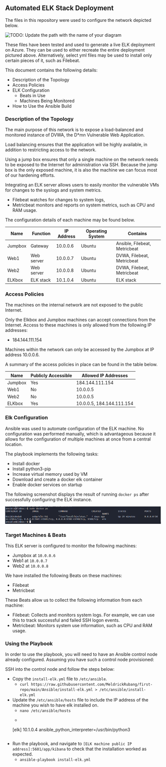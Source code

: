 ## Automated ELK Stack Deployment

The files in this repository were used to configure the network depicted below.

![TODO: Update the path with the name of your diagram](Images/diagram_filename.png)

These files have been tested and used to generate a live ELK deployment on Azure. They can be used to either recreate the entire deployment pictured above. Alternatively, select yml files may be used to install only certain pieces of it, such as Filebeat.

This document contains the following details:
- Description of the Topology
- Access Policies
- ELK Configuration
  - Beats in Use
  - Machines Being Monitored
- How to Use the Ansible Build


### Description of the Topology

The main purpose of this network is to expose a load-balanced and monitored instance of DVWA, the D*mn Vulnerable Web Application.

Load balancing ensures that the application will be highly available, in addition to restricting access to the network.

Using a jump box ensures that only a single machine on the network needs to be exposed to the Internet for administration via SSH. Because the jump box is the only exposed machine, it is also the machine we can focus most of our hardening efforts.

Integrating an ELK server allows users to easily monitor the vulnerable VMs for changes to the syslogs and system metrics.
- Filebeat watches for changes to system logs, 
- Metricbeat monitors and reports on system metrics, such as CPU and RAM usage.

The configuration details of each machine may be found below.

| Name     | Function   | IP Address | Operating System | Contains                      |
|----------|------------|------------|------------------|-------------------------------|
| Jumpbox  | Gateway    | 10.0.0.6   | Ubuntu           | Ansible, Filebeat, Metricbeat |
| Web1     | Web server | 10.0.0.7   | Ubuntu           | DVWA, Filebeat, Metricbeat    |
| Web2     | Web server | 10.0.0.8   | Ubuntu           | DVWA, Filebeat, Metricbeat    |
| ELKbox   | ELK stack  | 10.1.0.4   | Ubuntu           | ELK stack                     |

### Access Policies

The machines on the internal network are not exposed to the public Internet. 

Only the Elkbox and Jumpbox machines can accept connections from the Internet. Access to these machines is only allowed from the following IP addresses:
- 184.144.111.154

Machines within the network can only be accessed by the Jumpbox at IP address 10.0.0.6.

A summary of the access policies in place can be found in the table below.

| Name    | Publicly Accessible | Allowed IP Addresses      |
|---------|---------------------|---------------------------|
| Jumpbox | Yes                 | 184.144.111.154           |
| Web1    | No                  | 10.0.0.5                  |
| Web2    | No                  | 10.0.0.5                  |
| ELKbox  | Yes                 | 10.0.0.5, 184.144.111.154 |

### Elk Configuration

Ansible was used to automate configuration of the ELK machine. No configuration was performed manually, which is advantageous because it allows for the configuration of multiple machines at once from a central location.

The playbook implements the following tasks:
- Install docker
- Install python3-pip
- Increase virtual memory used by VM
- Download and create a docker elk container
- Enable docker services on startup

The following screenshot displays the result of running `docker ps` after successfully configuring the ELK instance.

![docker output](Images/docker_ps_output.png)

### Target Machines & Beats
This ELK server is configured to monitor the following machines:
- Jumpbox at `10.0.0.6`
- Web1 at `10.0.0.7`
- Web2 at `10.0.0.8`

We have installed the following Beats on these machines:
- Filebeat
- Metricbeat

These Beats allow us to collect the following information from each machine:
- Filebeat: Collects and monitors system logs. For example, we can use this to track successful and failed SSH logon events.
- Metricbeat: Monitors system use information, such as CPU and RAM usage.

### Using the Playbook
In order to use the playbook, you will need to have an Ansible control node already configured. Assuming you have such a control node provisioned: 

SSH into the control node and follow the steps below:
- Copy the `install-elk.yml` file to `/etc/ansible`.
  - `curl https://raw.githubusercontent.com/MeldrickRubang/first-repo/main/Ansible/install-elk.yml > /etc/ansible/install-elk.yml`
- Update the `/etc/ansible/hosts` file to include the IP address of the machine you wish to have elk installed on.
  - `nano /etc/ansible/hosts`
  - ```
  [elk]
  10.1.0.4 ansible_python_interpreter=/usr/bin/python3
  ```
- Run the playbook, and navigate to `[ELK machine public IP address]:5601/app/kibana` to check that the installation worked as expected.
  - `ansible-playbook install-elk.yml`
